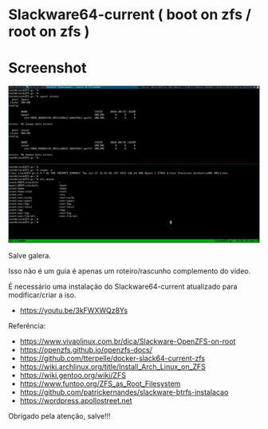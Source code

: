 # Slackware64-current ( boot on zfs / root on zfs )

# Screenshot
![screen slackZFS](https://raw.githubusercontent.com/zezaocapoeira/zfs-slackware64-current/main/slack-zfs.png)


Salve galera.

Isso não é um guia é apenas um roteiro/rascunho complemento do vídeo.

É necessário uma instalação do Slackware64-current atualizado para modificar/criar a iso.

- https://youtu.be/3kFWXWQz8Ys

Referência:

- https://www.vivaolinux.com.br/dica/Slackware-OpenZFS-on-root
- https://openzfs.github.io/openzfs-docs/
- https://github.com/tterpelle/docker-slack64-current-zfs
- https://wiki.archlinux.org/title/Install_Arch_Linux_on_ZFS
- https://wiki.gentoo.org/wiki/ZFS
- https://www.funtoo.org/ZFS_as_Root_Filesystem
- https://github.com/patrickernandes/slackware-btrfs-instalacao
- https://wordpress.apollostreet.net

Obrigado pela atenção, salve!!!
